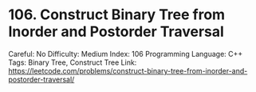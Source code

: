 # 106. Construct Binary Tree from Inorder and Postorder Traversal

Careful: No
Difficulty: Medium
Index: 106
Programming Language: C++
Tags: Binary Tree, Construct Tree
Link: https://leetcode.com/problems/construct-binary-tree-from-inorder-and-postorder-traversal/